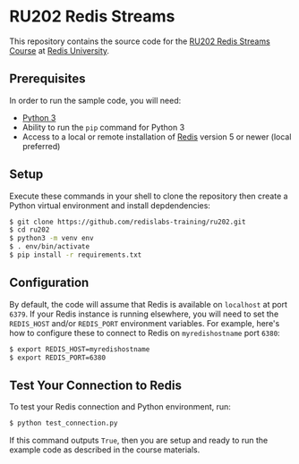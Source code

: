 # RU202 Redis Streams

This repository contains the source code for the [RU202 Redis Streams Course](https://university.redislabs.com/courses/ru202/) at [Redis University](https://university.redislabs.com/).

## Prerequisites

In order to run the sample code, you will need:

* [Python 3](https://www.python.org/downloads/)
* Ability to run the `pip` command for Python 3
* Access to a local or remote installation of [Redis](https://redis.io/download) version 5 or newer (local preferred)

## Setup

Execute these commands in your shell to clone the repository then create a Python virtual environment and install depdendencies:

```bash
$ git clone https://github.com/redislabs-training/ru202.git
$ cd ru202
$ python3 -m venv env
$ . env/bin/activate
$ pip install -r requirements.txt
```

## Configuration

By default, the code will assume that Redis is available on `localhost` at port `6379`.  If your Redis instance is running elsewhere, you will need to set the `REDIS_HOST` and/or `REDIS_PORT` environment variables.  For example, here's how to configure these to connect to Redis on `myredishostname` port `6380`:

```bash
$ export REDIS_HOST=myredishostname
$ export REDIS_PORT=6380
```

## Test Your Connection to Redis

To test your Redis connection and Python environment, run:

```bash
$ python test_connection.py
```

If this command outputs `True`, then you are setup and ready to run the example code as described in the course materials.